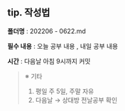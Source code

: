 ## **tip. 작성법**

**폴더명** : 202206 - 0622.md

**필수 내용** : 오늘 공부 내용 , 내일 공부 내용

**시간** : 다음날 아침 9시까지 커밋

> ※ 기타
>
> 1. 평일 주 5일, 주말 자유
> 2. 다음날 → 상대방 전날공부 확인
